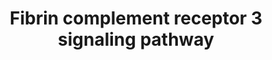 ---
annotations:
- id: CL:0000129
  parent: animal cell
  type: Cell Type Ontology
  value: microglial cell
- id: PW:0000503
  parent: regulatory pathway
  type: Pathway Ontology
  value: classical complement pathway
- id: PW:0000024
  parent: regulatory pathway
  type: Pathway Ontology
  value: inflammatory response pathway
- id: CL:0000235
  parent: native cell
  type: Cell Type Ontology
  value: macrophage
- id: PW:0000474
  parent: regulatory pathway
  type: Pathway Ontology
  value: coagulation cascade pathway
authors:
- Khanspers
- Egonw
citedin:
- link: 10.3390/nu17050757
  title: Isoschaftoside in Fig Leaf Tea Alleviates Nonalcoholic Fatty Liver Disease
    in Mice via the Regulation of Macrophage Polarity (2025)
- link: PMC11984350
  title: 'GeneSetCart: assembling, augmenting, combining, visualizing, and analyzing
    gene sets (2025)'
description: draft
last-edited: 2021-11-30
organisms:
- Mus musculus
redirect_from:
- /index.php/Pathway:WP5128
- /instance/WP5128
- /instance/WP5128_r120386
revision: r120386
schema-jsonld:
- '@context': https://schema.org/
  '@id': https://wikipathways.github.io/pathways/WP5128.html
  '@type': Dataset
  creator:
    '@type': Organization
    name: WikiPathways
  description: draft
  keywords:
  - Akt1
  - Cbl-b
  - Ccl2
  - Cd11b
  - Cd14
  - Cd18
  - Chuk
  - Cxcl10
  - Cxcl3
  - Dap12
  - FcRg
  - Fga
  - Fgb
  - Fgg
  - Fibrin
  - Ifnb1
  - Ikbkb
  - Ikbkg
  - Il12b
  - Il6
  - Irak1
  - Irak2
  - Irak4
  - Irf3
  - LPS
  - Lbp
  - MD2
  - Myd88
  - Nfkb1
  - Nos2
  - Pik3ca
  - Plasmin
  - Plasminogen
  - Rapl
  - Rel
  - Rela
  - Rhoa
  - Src
  - Syk
  - TRAM
  - TRIF
  - Tirap
  - Tlr3
  - Tlr4
  - Tnf
  - Traf6
  - tPa
  license: CC0
  name: Fibrin complement receptor 3 signaling pathway
seo: CreativeWork
title: Fibrin complement receptor 3 signaling pathway
wpid: WP5128
---